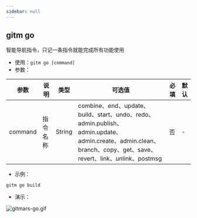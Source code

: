 ```yaml
---
sidebar: null
---
```


## gitm go

智能导航指令，只记一条指令就能完成所有功能使用

-   使用：`gitm go [command]`
-   参数：

<div class="table-prop">

| 参数    | 说明     | 类型   | 可选值                                                                                                                                                         | 必填 | 默认 |
| ------- | -------- | ------ | -------------------------------------------------------------------------------------------------------------------------------------------------------------- | ---- | ---- |
| command | 指令名称 | String | combine、end、update、build、start、undo、redo、admin.publish、admin.update、admin.create、admin.clean、branch、copy、get、save、revert、link、unlink、postmsg | 否   | -    |

</div>

-   示例：

```shell
gitm go build
```

-   演示：

![gitmars-go.gif](https://raw.githubusercontent.com/saqqdy/gitmars/master/static/img/gitmars-go.gif)
